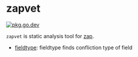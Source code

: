 # zapvet

[![pkg.go.dev][gopkg-badge]][gopkg]

`zapvet` is static analysis tool for [zap](https://pkg.go.dev/go.uber.org/zap).

* [fieldtype](./passes/fieldtype): fieldtype finds confliction type of field

<!-- links -->
[gopkg]: https://pkg.go.dev/github.com/gostaticanalysis/zapvet
[gopkg-badge]: https://pkg.go.dev/badge/github.com/gostaticanalysis/zapvet?status.svg
